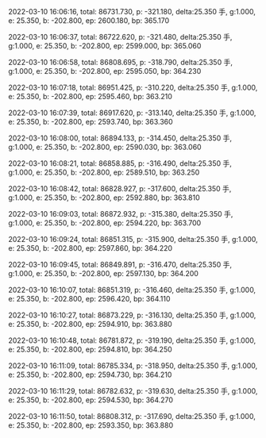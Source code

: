 2022-03-10 16:06:16, total: 86731.730, p: -321.180, delta:25.350 手, g:1.000, e: 25.350, b: -202.800, ep: 2600.180, bp: 365.170

2022-03-10 16:06:37, total: 86722.620, p: -321.480, delta:25.350 手, g:1.000, e: 25.350, b: -202.800, ep: 2599.000, bp: 365.060

2022-03-10 16:06:58, total: 86808.695, p: -318.790, delta:25.350 手, g:1.000, e: 25.350, b: -202.800, ep: 2595.050, bp: 364.230

2022-03-10 16:07:18, total: 86951.425, p: -310.220, delta:25.350 手, g:1.000, e: 25.350, b: -202.800, ep: 2595.460, bp: 363.210

2022-03-10 16:07:39, total: 86917.620, p: -313.140, delta:25.350 手, g:1.000, e: 25.350, b: -202.800, ep: 2593.740, bp: 363.360

2022-03-10 16:08:00, total: 86894.133, p: -314.450, delta:25.350 手, g:1.000, e: 25.350, b: -202.800, ep: 2590.030, bp: 363.060

2022-03-10 16:08:21, total: 86858.885, p: -316.490, delta:25.350 手, g:1.000, e: 25.350, b: -202.800, ep: 2589.510, bp: 363.250

2022-03-10 16:08:42, total: 86828.927, p: -317.600, delta:25.350 手, g:1.000, e: 25.350, b: -202.800, ep: 2592.880, bp: 363.810

2022-03-10 16:09:03, total: 86872.932, p: -315.380, delta:25.350 手, g:1.000, e: 25.350, b: -202.800, ep: 2594.220, bp: 363.700

2022-03-10 16:09:24, total: 86851.315, p: -315.900, delta:25.350 手, g:1.000, e: 25.350, b: -202.800, ep: 2597.860, bp: 364.220

2022-03-10 16:09:45, total: 86849.891, p: -316.470, delta:25.350 手, g:1.000, e: 25.350, b: -202.800, ep: 2597.130, bp: 364.200

2022-03-10 16:10:07, total: 86851.319, p: -316.460, delta:25.350 手, g:1.000, e: 25.350, b: -202.800, ep: 2596.420, bp: 364.110

2022-03-10 16:10:27, total: 86873.229, p: -316.130, delta:25.350 手, g:1.000, e: 25.350, b: -202.800, ep: 2594.910, bp: 363.880

2022-03-10 16:10:48, total: 86781.872, p: -319.190, delta:25.350 手, g:1.000, e: 25.350, b: -202.800, ep: 2594.810, bp: 364.250

2022-03-10 16:11:09, total: 86785.334, p: -318.950, delta:25.350 手, g:1.000, e: 25.350, b: -202.800, ep: 2594.730, bp: 364.210

2022-03-10 16:11:29, total: 86782.632, p: -319.630, delta:25.350 手, g:1.000, e: 25.350, b: -202.800, ep: 2594.530, bp: 364.270

2022-03-10 16:11:50, total: 86808.312, p: -317.690, delta:25.350 手, g:1.000, e: 25.350, b: -202.800, ep: 2593.350, bp: 363.880